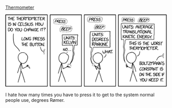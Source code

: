 [Thermometer](https://xkcd.com/2292)

![Thermometer](./random_comic.png)

I hate how many times you have to press it to get to the system normal people use, degrees Rømer.

